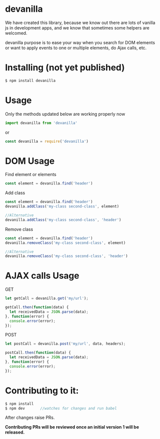 # devanilla

We have created this library, because we know out there are lots of vanilla js in development apps, and we know that sometimes some helpers are welcomed.

devanilla purpose is to ease your way when you search for DOM elements or want to apply events to one or multiple elements, do Ajax calls, etc.

# Installing (not yet published)
```javascript
$ npm install devanilla
```

# Usage
Only the methods updated below are working properly now
```javascript
import devanilla from 'devanilla'
```
or
```javascript
const devanilla = require('devanilla')
```

# DOM Usage
Find element or elements
```javascript
const element = devanilla.find('header')
```

Add class
```javascript
const element = devanilla.find('header')
devanilla.addClass('my-class second-class', element)

//Alternative
devanilla.addClass('my-class second-class', 'header')
```

Remove class
```javascript
const element = devanilla.find('header')
devanilla.removeClass('my-class second-class', element)

//Alternative
devanilla.removeClass('my-class second-class', 'header')
```

# AJAX calls Usage
GET
```javascript
let getCall = devanilla.get('my/url');

getCall.then(function(data) {
  let receivedData = JSON.parse(data);
}, function(error) {
  console.error(error);
});
```

POST
```javascript
let postCall = devanilla.post('my/url', data, headers);

postCall.then(function(data) {
  let receivedData = JSON.parse(data);
}, function(error) {
  console.error(error);
});
```

# Contributing to it:
```javascript
$ npm install
$ npm dev       //watches for changes and run babel
```

After changes raise PRs.

**Contributing PRs will be reviewed once an initial version 1 will be released.**
